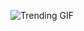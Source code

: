 ![Trending GIF](https://media2.giphy.com/media/v1.Y2lkPThiYjIxNzcydml3bWIzaWw1MHpkcGJxY2Q5ZmRpYnRzOGZlaTl4YjR6cTdpOWticSZlcD12MV9naWZzX3NlYXJjaCZjdD1n/MT5UUV1d4CXE2A37Dg/giphy.gif)

